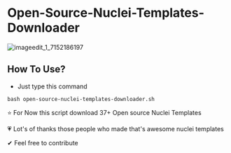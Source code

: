 # Open-Source-Nuclei-Templates-Downloader
![imageedit_1_7152186197](https://user-images.githubusercontent.com/66991901/186592904-30ae63cb-baa1-4a0a-98ea-a377bb38203a.png)

## How To Use?

* Just type this command

`bash open-source-nuclei-templates-downloader.sh`

⭐ For Now this script download 37+ Open source Nuclei Templates

💗 Lot's of thanks those people who made that's awesome nuclei templates

✔ Feel free to contribute
